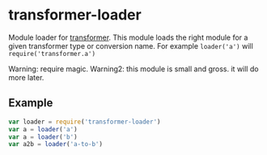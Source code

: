 # transformer-loader

Module loader for [transformer](http://github.com/jbenet/transformer). This module loads the right module for a given transformer type or conversion name. For example `loader('a')` will `require('transformer.a')`

Warning: require magic.
Warning2: this module is small and gross. it will do more later.

## Example

```js
var loader = require('transformer-loader')
var a = loader('a')
var a = loader('b')
var a2b = loader('a-to-b')
```
